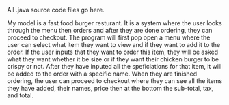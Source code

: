 All .java source code files go here.



My model is a fast food burger resturant. It is a system where the user looks through the menu then orders and after they are done ordering, they can proceed to checkout. The program will first pop open a menu where the user can select what item they want to view and if they want to add it to the order. If the user inputs that they want to order this item, they will be asked what they want whether it be size or if they want their chicken burger to be crispy or not. After they have inputed all the speficiations for that item, it will be added to the order with a specific name. When they are finished ordering, the user can proceed to checkout where they can see all the items they have added, their names, price then at the bottom the sub-total, tax, and total. 